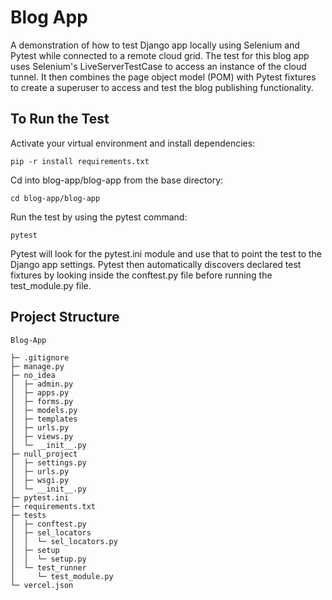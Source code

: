 # Blog App
A demonstration of how to test Django app locally using Selenium and Pytest while connected to a remote cloud grid. The test for this blog app uses Selenium's LiveServerTestCase to access an instance of the cloud tunnel. It then combines the page object model (POM) with Pytest fixtures to create a superuser to access and test the blog publishing functionality. 

## To Run the Test

Activate your virtual environment and install dependencies:

`pip -r install requirements.txt`

Cd into blog-app/blog-app from the base directory:

`cd blog-app/blog-app`

Run the test by using the pytest command:

`pytest`

Pytest will look for the pytest.ini module and use that to point the test to the Django app settings. Pytest then automatically discovers declared test fixtures by looking inside the conftest.py file before running the test_module.py file. 

## Project Structure

```
Blog-App

├─ .gitignore
├─ manage.py
├─ no_idea
│  ├─ admin.py
│  ├─ apps.py
│  ├─ forms.py
│  ├─ models.py
│  ├─ templates
│  ├─ urls.py
│  ├─ views.py
│  └─ __init__.py
├─ null_project
│  ├─ settings.py
│  ├─ urls.py
│  ├─ wsgi.py
│  └─ __init__.py
├─ pytest.ini
├─ requirements.txt
├─ tests
│  ├─ conftest.py
│  ├─ sel_locators
│  │  └─ sel_locators.py
│  ├─ setup
│  │  └─ setup.py
│  └─ test_runner
│     └─ test_module.py
└─ vercel.json
```